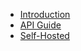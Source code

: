 <!-- docs/v2020.8.0/_sidebar.md -->

- [Introduction](/v2020.8.0/)
- [API Guide](/v2020.8.0/guide.md)
- [Self-Hosted](/v2020.8.0/self-hosted.md)
